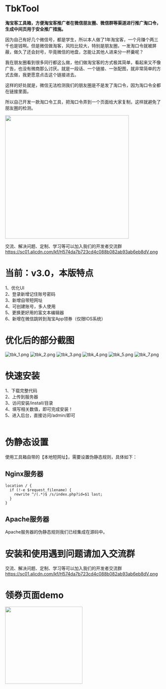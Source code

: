 # TbkTool
**淘宝客工具箱，方便淘宝客推广者在微信朋友圈、微信群等渠道进行推广淘口令，生成中间页用于安全推广措施。**

因为自己有好几个微信号，都是学生，所以本人做了1年淘宝客，一个月赚个两三千也是钱啊。但是微信做淘客，风险比较大，特别是朋友圈，一发淘口令就被屏蔽，做久了还会封号，毕竟微信的地盘，怎能让其他人进来分一杯羹呢？

我在朋友圈看到很多同行都这么做，他们做淘宝客的方式极其简单，看起来又不像广告，也没有微商那么讨厌。就是一段话、一个链接、一张配图，就非常简单的方式去做，我更愿意点击这个链接进去。

这样的好处就是，微信无法检测我们的朋友圈是不是发了淘口令，因为淘口令全都在链接里面。

所以自己开发一款淘口令工具，把淘口令弄到一个页面给大家复制，这样就避免了朋友圈的检测。<br/>

<img src="https://ucc.alicdn.com/pic/developer-ecology/83b32d04529f4c0bb082b2b457c8db50.jpg" width="400"/><br/>

交流、解决问题、定制、学习等可以加入我们的开发者交流群
https://sc01.alicdn.com/kf/H574da7b723cd4c088b082ab93ab6eb8dV.png


# 当前：v3.0，本版特点
1、优化UI<br/>
2、登录新增记住账号密码<br/>
3、新增自带短网址<br/>
4、可创建账号，多人使用<br/>
5、更换更好用的富文本编辑器<br/>
6、新增在微信跳转到淘宝App领券（仅限IOS系统）<br/>

# 优化后的部分截图
![tbk_1.png](https://ucc.alicdn.com/pic/developer-ecology/b46b8942ad914e47bc0a6af68489801e.png)
![tbk_2.png](https://ucc.alicdn.com/pic/developer-ecology/fc9d8a8acd2b4561a0309ea2fa72bf7c.png)
![tbk_3.png](https://ucc.alicdn.com/pic/developer-ecology/63252b1c59534df69d910baa57a71aee.png)
![tbk_4.png](https://ucc.alicdn.com/pic/developer-ecology/9f6bab2c44d64ce7a872a223eedaa022.png)
![tbk_5.png](https://ucc.alicdn.com/pic/developer-ecology/c822e0350df94b39b6af6112bfd6bab5.png)
![tbk_7.png](https://ucc.alicdn.com/pic/developer-ecology/6aba51bec2204697b18b92ac6e1f7d15.png)

# 快速安装
1、下载完整代码<br/>
2、上传到服务器<br/>
3、访问安装/install/目录<br/>
4、填写相关数值，即可完成安装！<br/>
5、进入后台，直接访问/admin/即可<br/><br/>

# 伪静态设置
使用工具箱自带的【本地短网址】，需要设置伪静态规则，具体如下：

Nginx服务器
---
```
location / {
  if (!-e $request_filename) {
    rewrite ^/(.*)$ /s/index.php?id=$1 last;
  }
}
```

Apache服务器
---
Apache服务器的伪静态规则我们已经集成在源码中。


# 安装和使用遇到问题请加入交流群
交流、解决问题、定制、学习等可以加入我们的开发者交流群
https://sc01.alicdn.com/kf/H574da7b723cd4c088b082ab93ab6eb8dV.png

# 领券页面demo
<img src="https://ucc.alicdn.com/pic/developer-ecology/2c4d835015fe44ff99caf43ba42568c2.jpg" width="250" />
